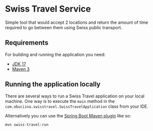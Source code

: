 # Swiss Travel Service
Simple tool that would accept 2 locations and return the amount of time required to go between them using Swiss public transport.

## Requirements

For building and running the application you need:

- [JDK 17](https://www.oracle.com/java/technologies/javase/jdk17-archive-downloads.html)
- [Maven 3](https://maven.apache.org)

## Running the application locally

There are several ways to run a Swiss Travel application on your local machine. One way is to execute the `main` method in the `com.obuciina.swisstravel.SwissTravelApplication` class from your IDE.

Alternatively you can use the [Spring Boot Maven plugin](https://docs.spring.io/spring-boot/docs/current/reference/html/build-tool-plugins-maven-plugin.html) like so:

```shell
mvn swiss-travel:run
```
